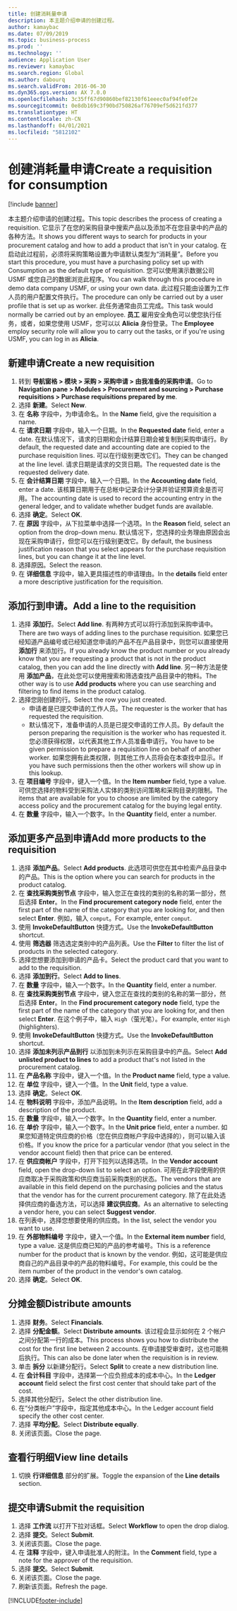 ```yaml
---
title: 创建消耗量申请
description: 本主题介绍申请的创建过程。
author: kamaybac
ms.date: 07/09/2019
ms.topic: business-process
ms.prod: ''
ms.technology: ''
audience: Application User
ms.reviewer: kamaybac
ms.search.region: Global
ms.author: dabourq
ms.search.validFrom: 2016-06-30
ms.dyn365.ops.version: AX 7.0.0
ms.openlocfilehash: 3c35ff67d90860bef82130f61eeec0af94fe0f2e
ms.sourcegitcommit: 0e8db169c3f90bd750826af76709ef5d621fd377
ms.translationtype: HT
ms.contentlocale: zh-CN
ms.lasthandoff: 04/01/2021
ms.locfileid: "5812102"
---
```

# <a name="create-a-requisition-for-consumption"></a><span data-ttu-id="1df7d-103">创建消耗量申请</span><span class="sxs-lookup"><span data-stu-id="1df7d-103">Create a requisition for consumption</span></span>

[!include [banner](../../includes/banner.md)]

<span data-ttu-id="1df7d-104">本主题介绍申请的创建过程。</span><span class="sxs-lookup"><span data-stu-id="1df7d-104">This topic describes the process of creating a requisition.</span></span> <span data-ttu-id="1df7d-105">它显示了在您的采购目录中搜索产品以及添加不在您目录中的产品的各种方法。</span><span class="sxs-lookup"><span data-stu-id="1df7d-105">It shows you different ways to search for products in your procurement catalog and how to add a product that isn't in your catalog.</span></span> <span data-ttu-id="1df7d-106">在启动此过程前，必须将采购策略设置为申请默认类型为“消耗量”。</span><span class="sxs-lookup"><span data-stu-id="1df7d-106">Before you start this procedure, you must have a purchasing policy set up with Consumption as the default type of requisition.</span></span> <span data-ttu-id="1df7d-107">您可以使用演示数据公司 USMF 或您自己的数据浏览此程序。</span><span class="sxs-lookup"><span data-stu-id="1df7d-107">You can walk through this procedure in demo data company USMF, or using your own data.</span></span> <span data-ttu-id="1df7d-108">此过程只能由设置为工作人员的用户配置文件执行。</span><span class="sxs-lookup"><span data-stu-id="1df7d-108">The procedure can only be carried out by a user profile that is set up as worker.</span></span> <span data-ttu-id="1df7d-109">此任务通常由员工完成。</span><span class="sxs-lookup"><span data-stu-id="1df7d-109">This task would normally be carried out by an employee.</span></span> <span data-ttu-id="1df7d-110">**员工** 雇用安全角色可以使您执行任务，或者，如果您使用 USMF，您可以以 **Alicia** 身份登录。</span><span class="sxs-lookup"><span data-stu-id="1df7d-110">The **Employee** employ security role will allow you to carry out the tasks, or if you're using USMF, you can log in as **Alicia**.</span></span>


## <a name="create-a-new-requisition"></a><span data-ttu-id="1df7d-111">新建申请</span><span class="sxs-lookup"><span data-stu-id="1df7d-111">Create a new requisition</span></span>
1. <span data-ttu-id="1df7d-112">转到 **导航窗格 > 模块 > 采购 > 采购申请 > 由我准备的采购申请**。</span><span class="sxs-lookup"><span data-stu-id="1df7d-112">Go to **Navigation pane > Modules > Procurement and sourcing > Purchase requisitions > Purchase requisitions prepared by me**.</span></span>
2. <span data-ttu-id="1df7d-113">选择 **新建**。</span><span class="sxs-lookup"><span data-stu-id="1df7d-113">Select **New**.</span></span>
3. <span data-ttu-id="1df7d-114">在 **名称** 字段中，为申请命名。</span><span class="sxs-lookup"><span data-stu-id="1df7d-114">In the **Name** field, give the requisition a name.</span></span>
4. <span data-ttu-id="1df7d-115">在 **请求日期** 字段中，输入一个日期。</span><span class="sxs-lookup"><span data-stu-id="1df7d-115">In the **Requested date** field, enter a date.</span></span> <span data-ttu-id="1df7d-116">在默认情况下，请求的日期和会计结算日期会被复制到采购申请行。</span><span class="sxs-lookup"><span data-stu-id="1df7d-116">By default, the requested date and accounting date are copied to the purchase requisition lines.</span></span> <span data-ttu-id="1df7d-117">可以在行级别更改它们。</span><span class="sxs-lookup"><span data-stu-id="1df7d-117">They can be changed at the line level.</span></span> <span data-ttu-id="1df7d-118">请求日期是请求的交货日期。</span><span class="sxs-lookup"><span data-stu-id="1df7d-118">The requested date is the requested delivery date.</span></span>  
5. <span data-ttu-id="1df7d-119">在 **会计结算日期** 字段中，输入一个日期。</span><span class="sxs-lookup"><span data-stu-id="1df7d-119">In the **Accounting date** field, enter a date.</span></span> <span data-ttu-id="1df7d-120">该核算日期用于在总帐中记录会计分录并验证预算资金是否可用。</span><span class="sxs-lookup"><span data-stu-id="1df7d-120">The accounting date is used to record the accounting entry in the general ledger, and to validate whether budget funds are available.</span></span>  
6. <span data-ttu-id="1df7d-121">选择 **确定**。</span><span class="sxs-lookup"><span data-stu-id="1df7d-121">Select **OK**.</span></span>
7. <span data-ttu-id="1df7d-122">在 **原因** 字段中，从下拉菜单中选择一个选项。</span><span class="sxs-lookup"><span data-stu-id="1df7d-122">In the **Reason** field, select an option from the drop-down menu.</span></span> <span data-ttu-id="1df7d-123">默认情况下，您选择的业务理由原因会出现在采购申请行，但您可以在行级别更改它。</span><span class="sxs-lookup"><span data-stu-id="1df7d-123">By default, the business justification reason that you select appears for the purchase requisition lines, but you can change it at the line level.</span></span>  
8. <span data-ttu-id="1df7d-124">选择原因。</span><span class="sxs-lookup"><span data-stu-id="1df7d-124">Select the reason.</span></span>
9. <span data-ttu-id="1df7d-125">在 **详细信息** 字段中，输入更具描述性的申请理由。</span><span class="sxs-lookup"><span data-stu-id="1df7d-125">In the **details** field enter a more descriptive justification for the requisition.</span></span>

## <a name="add-a-line-to-the-requisition"></a><span data-ttu-id="1df7d-126">添加行到申请。</span><span class="sxs-lookup"><span data-stu-id="1df7d-126">Add a line to the requisition</span></span>
1. <span data-ttu-id="1df7d-127">选择 **添加行**。</span><span class="sxs-lookup"><span data-stu-id="1df7d-127">Select **Add line**.</span></span> <span data-ttu-id="1df7d-128">有两种方式可以将行添加到采购申请中。</span><span class="sxs-lookup"><span data-stu-id="1df7d-128">There are two ways of adding lines to the purchase requisition.</span></span> <span data-ttu-id="1df7d-129">如果您已经知道产品编号或已经知道您申请的产品不在产品目录中，则您可以直接使用 **添加行** 来添加行。</span><span class="sxs-lookup"><span data-stu-id="1df7d-129">If you already know the product number or you already know that you are requesting a product that is not in the product catalog, then you can add the line directly with **Add line**.</span></span> <span data-ttu-id="1df7d-130">另一种方法是使用 **添加产品**，在此处您可以使用搜索和筛选查找产品目录中的物料。</span><span class="sxs-lookup"><span data-stu-id="1df7d-130">The other way is to use **Add products** where you can use searching and filtering to find items in the product catalog.</span></span>    
2. <span data-ttu-id="1df7d-131">选择您刚创建的行。</span><span class="sxs-lookup"><span data-stu-id="1df7d-131">Select the row you just created.</span></span>
    - <span data-ttu-id="1df7d-132">申请者是已提交申请的工作人员。</span><span class="sxs-lookup"><span data-stu-id="1df7d-132">The requester is the worker that has requested the requisition.</span></span>   
    - <span data-ttu-id="1df7d-133">默认情况下，准备申请的人员是已提交申请的工作人员。</span><span class="sxs-lookup"><span data-stu-id="1df7d-133">By default the person preparing the requisition is the worker who has requested it.</span></span> <span data-ttu-id="1df7d-134">您必须获得权限，以代表其他工作人员准备申请行。</span><span class="sxs-lookup"><span data-stu-id="1df7d-134">You have to be given permission to prepare a requisition line on behalf of another worker.</span></span> <span data-ttu-id="1df7d-135">如果您拥有此类权限，则其他工作人员将会在本查找中显示。</span><span class="sxs-lookup"><span data-stu-id="1df7d-135">If you have such permissions then the other workers will show up in this lookup.</span></span>  
3. <span data-ttu-id="1df7d-136">在 **项目编号** 字段中，键入一个值。</span><span class="sxs-lookup"><span data-stu-id="1df7d-136">In the **Item number** field, type a value.</span></span> <span data-ttu-id="1df7d-137">可供您选择的物料受到采购法人实体的类别访问策略和采购目录的限制。</span><span class="sxs-lookup"><span data-stu-id="1df7d-137">The items that are available for you to choose are limited by the category access policy and the procurement catalog for the buying legal entity.</span></span>   
4. <span data-ttu-id="1df7d-138">在 **数量** 字段中，输入一个数字。</span><span class="sxs-lookup"><span data-stu-id="1df7d-138">In the **Quantity** field, enter a number.</span></span>

## <a name="add-more-products-to-the-requisition"></a><span data-ttu-id="1df7d-139">添加更多产品到申请</span><span class="sxs-lookup"><span data-stu-id="1df7d-139">Add more products to the requisition</span></span>
1. <span data-ttu-id="1df7d-140">选择 **添加产品**。</span><span class="sxs-lookup"><span data-stu-id="1df7d-140">Select **Add products**.</span></span> <span data-ttu-id="1df7d-141">此选项可供您在其中检索产品目录中的产品。</span><span class="sxs-lookup"><span data-stu-id="1df7d-141">This is the option where you can search for products in the product catalog.</span></span>    
2. <span data-ttu-id="1df7d-142">在 **查找采购类别节点** 字段中，输入您正在查找的类别的名称的第一部分，然后选择 **Enter**。</span><span class="sxs-lookup"><span data-stu-id="1df7d-142">In the **Find procurement category node** field, enter the first part of the name of the category that you are looking for, and then select **Enter**.</span></span> <span data-ttu-id="1df7d-143">例如，输入 `comput`。</span><span class="sxs-lookup"><span data-stu-id="1df7d-143">For example, enter `comput`.</span></span>  
3. <span data-ttu-id="1df7d-144">使用 **InvokeDefaultButton** 快捷方式。</span><span class="sxs-lookup"><span data-stu-id="1df7d-144">Use the **InvokeDefaultButton** shortcut.</span></span>
4. <span data-ttu-id="1df7d-145">使用 **筛选器** 筛选选定类别中的产品列表。</span><span class="sxs-lookup"><span data-stu-id="1df7d-145">Use the **Filter** to filter the list of products in the selected category.</span></span>
5. <span data-ttu-id="1df7d-146">选择您想要添加到申请的产品卡。</span><span class="sxs-lookup"><span data-stu-id="1df7d-146">Select the product card that you want to add to the requisition.</span></span>
6. <span data-ttu-id="1df7d-147">选择 **添加到行**。</span><span class="sxs-lookup"><span data-stu-id="1df7d-147">Select **Add to lines**.</span></span>
7. <span data-ttu-id="1df7d-148">在 **数量** 字段中，输入一个数字。</span><span class="sxs-lookup"><span data-stu-id="1df7d-148">In the **Quantity** field, enter a number.</span></span>
8. <span data-ttu-id="1df7d-149">在 **查找采购类别节点** 字段中，键入您正在查找的类别的名称的第一部分，然后选择 **Enter**。</span><span class="sxs-lookup"><span data-stu-id="1df7d-149">In the **Find procurement category node** field, type the first part of the name of the category that you are looking for, and then select **Enter**.</span></span> <span data-ttu-id="1df7d-150">在这个例子中，输入 `High`（萤光笔）。</span><span class="sxs-lookup"><span data-stu-id="1df7d-150">For example, enter `High` (highlighters).</span></span>  
9. <span data-ttu-id="1df7d-151">使用 **InvokeDefaultButton** 快捷方式。</span><span class="sxs-lookup"><span data-stu-id="1df7d-151">Use the **InvokeDefaultButton** shortcut.</span></span>
10. <span data-ttu-id="1df7d-152">选择 **添加未列示产品到行** 以添加到未列示在采购目录中的产品。</span><span class="sxs-lookup"><span data-stu-id="1df7d-152">Select **Add unlisted product to lines** to add a product that's not listed in the procurement catalog.</span></span>
11. <span data-ttu-id="1df7d-153">在 **产品名称** 字段中，键入一个值。</span><span class="sxs-lookup"><span data-stu-id="1df7d-153">In the **Product name** field, type a value.</span></span>
12. <span data-ttu-id="1df7d-154">在 **单位** 字段中，键入一个值。</span><span class="sxs-lookup"><span data-stu-id="1df7d-154">In the **Unit** field, type a value.</span></span>
13. <span data-ttu-id="1df7d-155">选择 **确定**。</span><span class="sxs-lookup"><span data-stu-id="1df7d-155">Select **OK**.</span></span>
14. <span data-ttu-id="1df7d-156">在 **物料说明** 字段中，添加产品说明。</span><span class="sxs-lookup"><span data-stu-id="1df7d-156">In the **Item description** field, add a description of the product.</span></span>
15. <span data-ttu-id="1df7d-157">在 **数量** 字段中，输入一个数字。</span><span class="sxs-lookup"><span data-stu-id="1df7d-157">In the **Quantity** field, enter a number.</span></span>
16. <span data-ttu-id="1df7d-158">在 **单价** 字段中，输入一个数字。</span><span class="sxs-lookup"><span data-stu-id="1df7d-158">In the **Unit price** field, enter a number.</span></span> <span data-ttu-id="1df7d-159">如果您知道特定供应商的价格（您在供应商帐户字段中选择的），则可以输入该价格。</span><span class="sxs-lookup"><span data-stu-id="1df7d-159">If you know the price for a particular vendor (that you select in the vendor account field) then that price can be entered.</span></span>   
17. <span data-ttu-id="1df7d-160">在 **供应商帐户** 字段中，打开下拉列以选择选项。</span><span class="sxs-lookup"><span data-stu-id="1df7d-160">In the **Vendor account** field, open the drop-down list to select an option.</span></span> <span data-ttu-id="1df7d-161">可用在此字段使用的供应商取决于采购政策和供应商当前采购类别的状态。</span><span class="sxs-lookup"><span data-stu-id="1df7d-161">The vendors that are available in this field depend on the purchasing policies and the status that the vendor has for the current procurement category.</span></span> <span data-ttu-id="1df7d-162">除了在此处选择供应商的备选方法，可以选择 **建议供应商**。</span><span class="sxs-lookup"><span data-stu-id="1df7d-162">As an alternative to selecting a vendor here, you can select **Suggest vendor**.</span></span>    
18. <span data-ttu-id="1df7d-163">在列表中，选择您想要使用的供应商。</span><span class="sxs-lookup"><span data-stu-id="1df7d-163">In the list, select the vendor you want to use.</span></span>
19. <span data-ttu-id="1df7d-164">在 **外部物料编号** 字段中，键入一个值。</span><span class="sxs-lookup"><span data-stu-id="1df7d-164">In the **External item number** field, type a value.</span></span> <span data-ttu-id="1df7d-165">这是供应商已知的产品的参考编号。</span><span class="sxs-lookup"><span data-stu-id="1df7d-165">This is a reference number for the product that is known by the vendor.</span></span> <span data-ttu-id="1df7d-166">例如，这可能是供应商自己的产品目录中的产品的物料编号。</span><span class="sxs-lookup"><span data-stu-id="1df7d-166">For example, this could be the item number of the product in the vendor's own catalog.</span></span>  
20. <span data-ttu-id="1df7d-167">选择 **确定**。</span><span class="sxs-lookup"><span data-stu-id="1df7d-167">Select **OK**.</span></span>

## <a name="distribute-amounts"></a><span data-ttu-id="1df7d-168">分摊金额</span><span class="sxs-lookup"><span data-stu-id="1df7d-168">Distribute amounts</span></span>
1. <span data-ttu-id="1df7d-169">选择 **财务**。</span><span class="sxs-lookup"><span data-stu-id="1df7d-169">Select **Financials**.</span></span>
2. <span data-ttu-id="1df7d-170">选择 **分配金额**。</span><span class="sxs-lookup"><span data-stu-id="1df7d-170">Select **Distribute amounts**.</span></span> <span data-ttu-id="1df7d-171">该过程会显示如何在 2 个帐户之间分配第一行的成本。</span><span class="sxs-lookup"><span data-stu-id="1df7d-171">This process shows you how to distribute the cost for the first line between 2 accounts.</span></span> <span data-ttu-id="1df7d-172">在申请接受审查时，这也可能稍后执行。</span><span class="sxs-lookup"><span data-stu-id="1df7d-172">This can also be done later when the requisition is in review.</span></span>  
3. <span data-ttu-id="1df7d-173">单击 **拆分** 以新建分配行。</span><span class="sxs-lookup"><span data-stu-id="1df7d-173">Select **Split** to create a new distribution line.</span></span>
4. <span data-ttu-id="1df7d-174">在 **会计科目** 字段中，选择第一个应负担成本的成本中心。</span><span class="sxs-lookup"><span data-stu-id="1df7d-174">In the **Ledger account** field select the first cost center that should take part of the cost.</span></span>
5. <span data-ttu-id="1df7d-175">选择其他分配行。</span><span class="sxs-lookup"><span data-stu-id="1df7d-175">Select the other distribution line.</span></span>
6. <span data-ttu-id="1df7d-176">在“分类帐户”字段中，指定其他成本中心。</span><span class="sxs-lookup"><span data-stu-id="1df7d-176">In the Ledger account field specify the other cost center.</span></span>
7. <span data-ttu-id="1df7d-177">选择 **平均分配**。</span><span class="sxs-lookup"><span data-stu-id="1df7d-177">Select **Distribute equally**.</span></span>
8. <span data-ttu-id="1df7d-178">关闭该页面。</span><span class="sxs-lookup"><span data-stu-id="1df7d-178">Close the page.</span></span>

## <a name="view-line-details"></a><span data-ttu-id="1df7d-179">查看行明细</span><span class="sxs-lookup"><span data-stu-id="1df7d-179">View line details</span></span>
1. <span data-ttu-id="1df7d-180">切换 **行详细信息** 部分的扩展。</span><span class="sxs-lookup"><span data-stu-id="1df7d-180">Toggle the expansion of the **Line details** section.</span></span>

## <a name="submit-the-requisition"></a><span data-ttu-id="1df7d-181">提交申请</span><span class="sxs-lookup"><span data-stu-id="1df7d-181">Submit the requisition</span></span>
1. <span data-ttu-id="1df7d-182">选择 **工作流** 以打开下拉对话框。</span><span class="sxs-lookup"><span data-stu-id="1df7d-182">Select **Workflow** to open the drop dialog.</span></span>
2. <span data-ttu-id="1df7d-183">选择 **提交**。</span><span class="sxs-lookup"><span data-stu-id="1df7d-183">Select **Submit**.</span></span>
3. <span data-ttu-id="1df7d-184">关闭该页面。</span><span class="sxs-lookup"><span data-stu-id="1df7d-184">Close the page.</span></span>
4. <span data-ttu-id="1df7d-185">在 **注释** 字段中，键入申请批准人的附注。</span><span class="sxs-lookup"><span data-stu-id="1df7d-185">In the **Comment** field, type a note for the approver of the requisition.</span></span>
5. <span data-ttu-id="1df7d-186">选择 **提交**。</span><span class="sxs-lookup"><span data-stu-id="1df7d-186">Select **Submit**.</span></span>
6. <span data-ttu-id="1df7d-187">关闭该页面。</span><span class="sxs-lookup"><span data-stu-id="1df7d-187">Close the page.</span></span>
7. <span data-ttu-id="1df7d-188">刷新该页面。</span><span class="sxs-lookup"><span data-stu-id="1df7d-188">Refresh the page.</span></span>



[!INCLUDE[footer-include](../../../includes/footer-banner.md)]